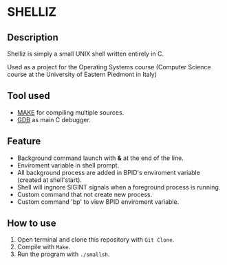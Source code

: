# SHELLIZ

## Description

Shelliz is simply a small UNIX shell written entirely in C.

Used as a project for the Operating Systems course (Computer Science course at the University of Eastern Piedmont in Italy)

## Tool used

- [MAKE](https://www.gnu.org/software/make/) for compiling multiple sources.
- [GDB](https://www.gnu.org/software/gdb/) as main C debugger.

## Feature

- Background command launch with **&** at the end of the line.
- Enviroment variable in shell prompt.
- All background process are added in BPID's enviroment variable (created at shell'start).
- Shell will ingnore SIGINT signals when a foreground process is running.
- Custom command that not create new process.
- Custom command 'bp' to view BPID enviroment variable.

## How to use

1. Open terminal and clone this repository with ```Git Clone```.
2. Compile with ```Make```.
3. Run the program with ```./smallsh```.
